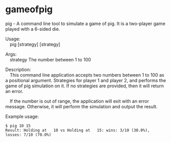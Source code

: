 # gameofpig

pig - A command line tool to simulate a game of pig. It is a two-player game played with a 6-sided die.

Usage:</br>
&emsp;pig [strategy] [strategy]

Args:</br>
&emsp;strategy   The number between 1 to 100

Description:</br>
&emsp;This command line application accepts two numbers between 1 to 100 as a positional argument. Strategies for player 1 and player 2, and performs the game of pig simulation on it. If no strategies are provided, then it will return an error. </br> 

&emsp;If the number is out of range, the application will exit with an error message. Otherwise, it will perform the simulation and output the result.

Example usage: </br>
```
$ pig 10 15
Result: Holding at   10 vs Holding at   15: wins: 3/10 (30.0%), losses: 7/10 (70.0%)
```
